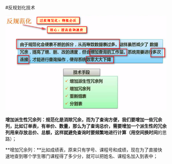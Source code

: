 #反规划化技术

![](/imgs/1.4.14-1反规范化技术.png)

**增加派生性冗余列：**规范化是消除冗余，而为了查询方便，我们要增加一些冗余列，比如订单表，有单价、数量，那么为了查询总价，需要增加一个派生性的冗余列用来存放总价、总额，这样就避免查询时要频繁地进行计算（用**空间换时间**的思路）；

**增加冗余列：**比如成绩表，原来只有学号、课程号和成绩，现在为了直接快速地查到哪个学生哪门课程得了多少分，就可以把姓名、课程名加入到表中；


